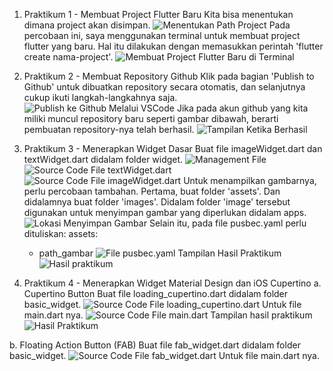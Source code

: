 1. Praktikum 1 - Membuat Project Flutter Baru
Kita bisa menentukan dimana project akan disimpan.
![Menentukan Path Project](image-1.png)
Pada percobaan ini, saya menggunakan terminal untuk membuat project flutter yang baru.
Hal itu dilakukan dengan memasukkan perintah 'flutter create nama-project'.
![Membuat Project Flutter Baru di Terminal](image.png)

2. Praktikum 2 - Membuat Repository Github
Klik pada bagian 'Publish to Github' untuk dibuatkan repository secara otomatis, dan selanjutnya cukup ikuti langkah-langkahnya saja.
![Publish ke Github Melalui VSCode](image-2.png)
Jika pada akun github yang kita miliki muncul repository baru seperti gambar dibawah, berarti pembuatan repository-nya telah berhasil.
![Tampilan Ketika Berhasil](image-3.png)

3. Praktikum 3 - Menerapkan Widget Dasar
Buat file imageWidget.dart dan textWidget.dart didalam folder widget.
![Management File](image-4.png)
![Source Code File textWidget.dart](image-6.png)
![Source Code File imageWidget.dart](image-7.png)
Untuk menampilkan gambarnya, perlu percobaan tambahan.
Pertama, buat folder 'assets'. Dan didalamnya buat folder 'images'. Didalam folder 'image' tersebut digunakan untuk menyimpan gambar yang diperlukan didalam apps.
![Lokasi Menyimpan Gambar](image-8.png)
Selain itu, pada file pusbec.yaml perlu dituliskan:
assets: 
   - path_gambar
![File pusbec.yaml](image-9.png)
Tampilan Hasil Praktikum
![Hasil praktikum](text-dan-image-widget.jpeg)

4. Praktikum 4 - Menerapkan Widget Material Design dan iOS Cupertino
a. Cupertino Button
Buat file loading_cupertino.dart didalam folder basic_widget.
![Source Code File loading_cupertino.dart](image-10.png)
Untuk file main.dart nya.
![Source Code File main.dart](image-11.png)
Tampilan hasil praktikum
![Hasil Praktikum](loading-cupertino.jpeg)

b. Floating Action Button (FAB)
Buat file fab_widget.dart didalam folder basic_widget.
![Source Code File fab_widget.dart](image-12.png)
Untuk file main.dart nya.
